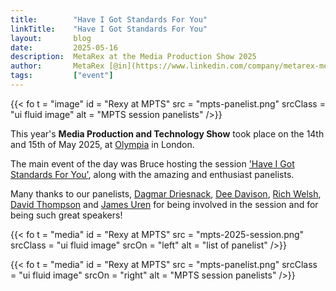 ```yaml
---
title:        "Have I Got Standards For You"
linkTitle:    "Have I Got Standards For You"
layout:       blog
date:         2025-05-16
description:  MetaRex at the Media Production Show 2025
author:       MetaRex [@in](https://www.linkedin.com/company/metarex-media)
tags:         ["event"]
---
```




{{< fo t = "image"
  id    = "Rexy at MPTS"
  src   = "mpts-panelist.png"
  srcClass = "ui fluid image"
  alt = "MPTS session panelists"
/>}}


This year's **Media Production and Technology Show** took place on the 14th and 15th of May 2025, at [Olympia] in London. 

The main event of the day was Bruce hosting the session ['Have I Got Standards For You'], along with the amazing and enthusiast panelists. 

Many thanks to our panelists, [Dagmar Driesnack][DD], [Dee Davison][Dee], [Rich Welsh][RW], [David Thompson][DT] and [James Uren][JU] for being involved in the session and for being such great speakers!

{{< fo t = "media"
  id    = "Rexy at MPTS"
  src   = "mpts-2025-session.png"
  srcClass = "ui fluid image"
  srcOn = "left"
  alt = "list of panelist" 
/>}}

{{< fo t = "media"
  id    = "Rexy at MPTS"
  src   = "mpts-panelist.png"
  srcClass = "ui fluid image"
  srcOn = "right"
  alt = "MPTS session panelists"
/>}}




['Have I Got Standards For You']:   https://www.mediaproductionshow.com/programme
[Olympia]:  https://www.mediaproductionshow.com
[DD]:   https://de.linkedin.com/in/dagmar-driesnack-67b37770
[Dee]:  https://uk.linkedin.com/in/deedavison?trk=public_post_feed-actor-name
[RW]:   https://www.smpte.org/about/board-rich-welsh
[DT]:   https://www.thedpp.com/team/david-thompson
[JU]:   https://uk.linkedin.com/in/juren